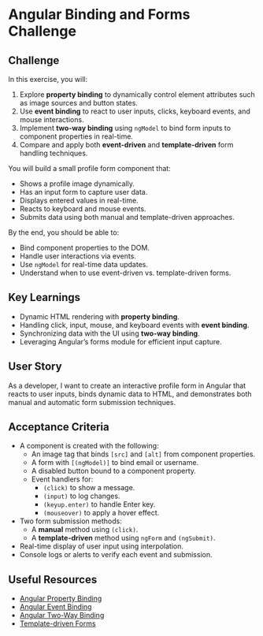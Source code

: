 
# Angular Binding and Forms Challenge

## Challenge

In this exercise, you will:

1. Explore **property binding** to dynamically control element attributes such as image sources and button states.
2. Use **event binding** to react to user inputs, clicks, keyboard events, and mouse interactions.
3. Implement **two-way binding** using `ngModel` to bind form inputs to component properties in real-time.
4. Compare and apply both **event-driven** and **template-driven** form handling techniques.

You will build a small profile form component that:
- Shows a profile image dynamically.
- Has an input form to capture user data.
- Displays entered values in real-time.
- Reacts to keyboard and mouse events.
- Submits data using both manual and template-driven approaches.

By the end, you should be able to:

- Bind component properties to the DOM.
- Handle user interactions via events.
- Use `ngModel` for real-time data updates.
- Understand when to use event-driven vs. template-driven forms.

## Key Learnings

- Dynamic HTML rendering with **property binding**.
- Handling click, input, mouse, and keyboard events with **event binding**.
- Synchronizing data with the UI using **two-way binding**.
- Leveraging Angular’s forms module for efficient input capture.

## User Story

As a developer, I want to create an interactive profile form in Angular that reacts to user inputs, binds dynamic data to HTML, and demonstrates both manual and automatic form submission techniques.

## Acceptance Criteria

- A component is created with the following:
  - An image tag that binds `[src]` and `[alt]` from component properties.
  - A form with `[(ngModel)]` to bind email or username.
  - A disabled button bound to a component property.
  - Event handlers for:
    - `(click)` to show a message.
    - `(input)` to log changes.
    - `(keyup.enter)` to handle Enter key.
    - `(mouseover)` to apply a hover effect.
- Two form submission methods:
  - A **manual** method using `(click)`.
  - A **template-driven** method using `ngForm` and `(ngSubmit)`.
- Real-time display of user input using interpolation.
- Console logs or alerts to verify each event and submission.

## Useful Resources

- [Angular Property Binding](https://angular.io/guide/property-binding)
- [Angular Event Binding](https://angular.io/guide/event-binding)
- [Angular Two-Way Binding](https://angular.io/guide/forms-overview)
- [Template-driven Forms](https://angular.io/guide/forms)

